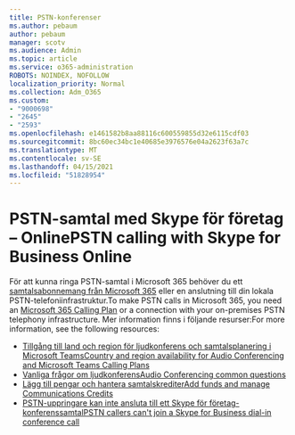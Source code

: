 ```yaml
---
title: PSTN-konferenser
ms.author: pebaum
author: pebaum
manager: scotv
ms.audience: Admin
ms.topic: article
ms.service: o365-administration
ROBOTS: NOINDEX, NOFOLLOW
localization_priority: Normal
ms.collection: Adm_O365
ms.custom:
- "9000698"
- "2645"
- "2593"
ms.openlocfilehash: e1461582b8aa88116c600559855d32e6115cdf03
ms.sourcegitcommit: 8bc60ec34bc1e40685e3976576e04a2623f63a7c
ms.translationtype: MT
ms.contentlocale: sv-SE
ms.lasthandoff: 04/15/2021
ms.locfileid: "51828954"
---
```

# <a name="pstn-calling-with-skype-for-business-online"></a><span data-ttu-id="399ac-102">PSTN-samtal med Skype för företag – Online</span><span class="sxs-lookup"><span data-stu-id="399ac-102">PSTN calling with Skype for Business Online</span></span>

<span data-ttu-id="399ac-103">För att kunna ringa PSTN-samtal i Microsoft 365 behöver du ett [samtalsabonnemang från Microsoft 365](https://docs.microsoft.com/microsoftteams/what-is-phone-system-in-office-365#more-about-calling-plans) eller en anslutning till din lokala PSTN-telefoniinfrastruktur.</span><span class="sxs-lookup"><span data-stu-id="399ac-103">To make PSTN calls in Microsoft 365, you need an [Microsoft 365 Calling Plan](https://docs.microsoft.com/microsoftteams/what-is-phone-system-in-office-365#more-about-calling-plans) or a connection with your on-premises PSTN telephony infrastructure.</span></span> <span data-ttu-id="399ac-104">Mer information finns i följande resurser:</span><span class="sxs-lookup"><span data-stu-id="399ac-104">For more information, see the following resources:</span></span> 

- [<span data-ttu-id="399ac-105">Tillgång till land och region för ljudkonferens och samtalsplanering i Microsoft Teams</span><span class="sxs-lookup"><span data-stu-id="399ac-105">Country and region availability for Audio Conferencing and Microsoft Teams Calling Plans</span></span>](https://docs.microsoft.com/microsoftteams/country-and-region-availability-for-audio-conferencing-and-calling-plans/country-and-region-availability-for-audio-conferencing-and-calling-plans) 
- [<span data-ttu-id="399ac-106">Vanliga frågor om ljudkonferens</span><span class="sxs-lookup"><span data-stu-id="399ac-106">Audio Conferencing common questions</span></span>](https://docs.microsoft.com/microsoftteams/audio-conferencing-common-questions)
- [<span data-ttu-id="399ac-107">Lägg till pengar och hantera samtalskrediter</span><span class="sxs-lookup"><span data-stu-id="399ac-107">Add funds and manage Communications Credits</span></span>](https://docs.microsoft.com/microsoftteams/add-funds-and-manage-communications-credits)
- [<span data-ttu-id="399ac-108">PSTN-uppringare kan inte ansluta till ett Skype för företag-konferenssamtal</span><span class="sxs-lookup"><span data-stu-id="399ac-108">PSTN callers can't join a Skype for Business dial-in conference call</span></span>](https://docs.microsoft.com/SkypeForBusiness/troubleshoot/online-conferencing/pstn-callers-cant-join-dial-in-call)